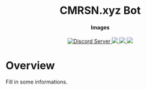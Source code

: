 <h1 align="center">
    <br />
    CMRSN.xyz Bot
    <br />
</h1>

<h4 align="center">Images</h4>

<p align="center">
    <a href="https://discord.gg/NAYNT2c77G">
        <img src="https://discordapp.com/api/guilds/300587644717498369/widget.png?style=shield" alt="Discord Server" />
    </a>
    <a href="https://discord.com/api/oauth2/authorize?client_id=1051546654249058455&permissions=8&scope=applications.commands%20bot">
        <img src="https://img.shields.io/badge/Invite_bot-blue?style=flat&logo=discord&logoColor=white" ald="Invite Bot" />
    </a>
    <a href="https://discord.js.org/#/">
        <img src="https://img.shields.io/badge/discord.js-v14.7.1-F7DF1E?style=flat&logo=javascript&logoColor=F7DF1E" ald="Invite Bot" />
    </a>
    <a href="https://www.patreon.com/crimsonshade">
        <img src="https://img.shields.io/badge/Support_me-FF424D?style=flat&logo=patreon&logoColor=white" />
    </a>
</p>

# Overview

Fill in some informations.